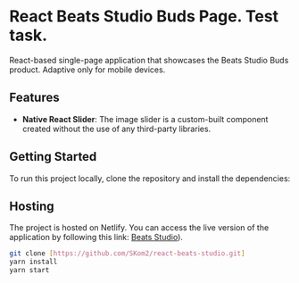 # React Beats Studio Buds Page. Test task.

React-based single-page application that showcases the Beats Studio Buds product. Adaptive only for mobile devices. 

## Features

- **Native React Slider**: The image slider is a custom-built component created without the use of any third-party libraries. 

## Getting Started

To run this project locally, clone the repository and install the dependencies:

## Hosting

The project is hosted on Netlify. You can access the live version of the application by following this link: [Beats Studio](https://main--deluxe-torrone-f51604.netlify.app/)).

```bash
git clone [https://github.com/SKom2/react-beats-studio.git]
yarn install
yarn start
